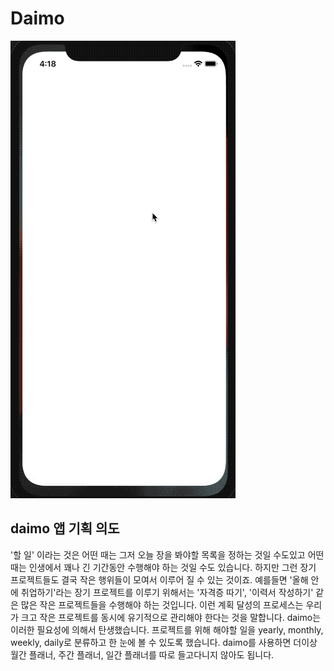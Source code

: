 # Daimo
![](simulation.gif)
## daimo 앱 기획 의도
'할 일' 이라는 것은 어떤 때는 그저 오늘 장을 봐야할 목록을 정하는 것일 수도있고 어떤 때는 인생에서 꽤나 긴 기간동안 수행해야 하는 것일 수도 있습니다. 하지만 그런 장기 프로젝트들도 결국 작은 행위들이 모여서 이루어 질 수 있는 것이죠. 예를들면 '올해 안에 취업하기'라는 장기 프로젝트를 이루기 위해서는 '자격증 따기', '이력서 작성하기' 같은 많은 작은 프로젝트들을 수행해야 하는 것입니다. 이런 계획 달성의 프로세스는 우리가 크고 작은 프로젝트를 동시에 유기적으로 관리해야 한다는 것을 말합니다. daimo는 이러한 필요성에 의해서 탄생했습니다. 프로젝트를 위해 해야할 일을 yearly, monthly, weekly, daily로 분류하고 한 눈에 볼 수 있도록 했습니다. daimo를 사용하면 더이상 월간 플래너, 주간 플래너, 일간 플래너를 따로 들고다니지 않아도 됩니다.
